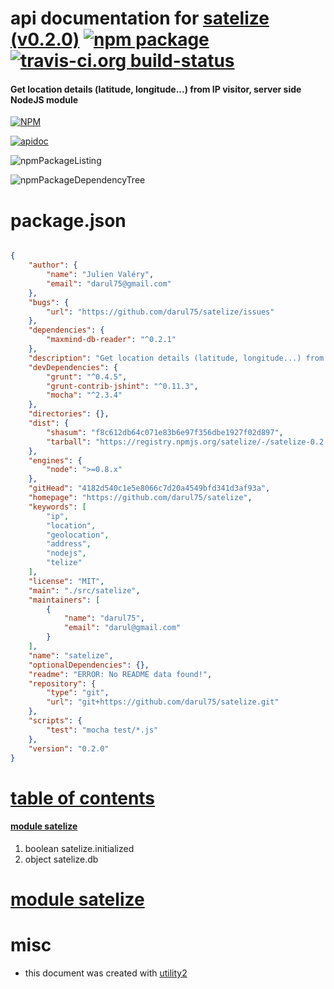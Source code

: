 # api documentation for  [satelize (v0.2.0)](https://github.com/darul75/satelize)  [![npm package](https://img.shields.io/npm/v/npmdoc-satelize.svg?style=flat-square)](https://www.npmjs.org/package/npmdoc-satelize) [![travis-ci.org build-status](https://api.travis-ci.org/npmdoc/node-npmdoc-satelize.svg)](https://travis-ci.org/npmdoc/node-npmdoc-satelize)
#### Get location details (latitude, longitude...) from IP visitor, server side NodeJS module

[![NPM](https://nodei.co/npm/satelize.png?downloads=true)](https://www.npmjs.com/package/satelize)

[![apidoc](https://npmdoc.github.io/node-npmdoc-satelize/build/screenCapture.buildNpmdoc.browser._2Fhome_2Ftravis_2Fbuild_2Fnpmdoc_2Fnode-npmdoc-satelize_2Ftmp_2Fbuild_2Fapidoc.html.png)](https://npmdoc.github.io/node-npmdoc-satelize/build/apidoc.html)

![npmPackageListing](https://npmdoc.github.io/node-npmdoc-satelize/build/screenCapture.npmPackageListing.svg)

![npmPackageDependencyTree](https://npmdoc.github.io/node-npmdoc-satelize/build/screenCapture.npmPackageDependencyTree.svg)



# package.json

```json

{
    "author": {
        "name": "Julien Valéry",
        "email": "darul75@gmail.com"
    },
    "bugs": {
        "url": "https://github.com/darul75/satelize/issues"
    },
    "dependencies": {
        "maxmind-db-reader": "^0.2.1"
    },
    "description": "Get location details (latitude, longitude...) from IP visitor, server side NodeJS module",
    "devDependencies": {
        "grunt": "^0.4.5",
        "grunt-contrib-jshint": "^0.11.3",
        "mocha": "^2.3.4"
    },
    "directories": {},
    "dist": {
        "shasum": "f8c612db64c071e83b6e97f356dbe1927f02d897",
        "tarball": "https://registry.npmjs.org/satelize/-/satelize-0.2.0.tgz"
    },
    "engines": {
        "node": ">=0.8.x"
    },
    "gitHead": "4182d540c1e5e8066c7d20a4549bfd341d3af93a",
    "homepage": "https://github.com/darul75/satelize",
    "keywords": [
        "ip",
        "location",
        "geolocation",
        "address",
        "nodejs",
        "telize"
    ],
    "license": "MIT",
    "main": "./src/satelize",
    "maintainers": [
        {
            "name": "darul75",
            "email": "darul@gmail.com"
        }
    ],
    "name": "satelize",
    "optionalDependencies": {},
    "readme": "ERROR: No README data found!",
    "repository": {
        "type": "git",
        "url": "git+https://github.com/darul75/satelize.git"
    },
    "scripts": {
        "test": "mocha test/*.js"
    },
    "version": "0.2.0"
}
```



# <a name="apidoc.tableOfContents"></a>[table of contents](#apidoc.tableOfContents)

#### [module satelize](#apidoc.module.satelize)
1.  boolean <span class="apidocSignatureSpan">satelize.</span>initialized
1.  object <span class="apidocSignatureSpan">satelize.</span>db



# <a name="apidoc.module.satelize"></a>[module satelize](#apidoc.module.satelize)



# misc
- this document was created with [utility2](https://github.com/kaizhu256/node-utility2)
